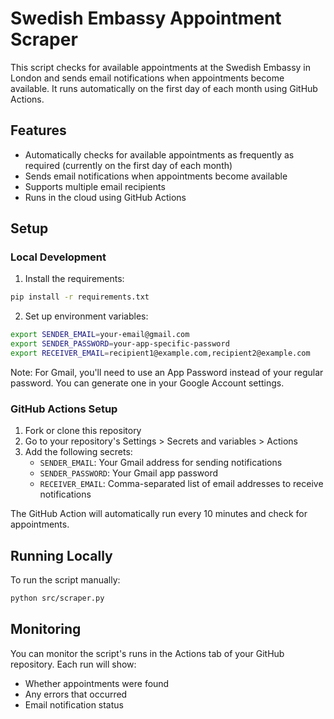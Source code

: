 # Swedish Embassy Appointment Scraper

This script checks for available appointments at the Swedish Embassy in London and sends email notifications when appointments become available. It runs automatically on the first day of each month using GitHub Actions.

## Features

- Automatically checks for available appointments as frequently as required (currently on the first day of each month)
- Sends email notifications when appointments become available
- Supports multiple email recipients
- Runs in the cloud using GitHub Actions

## Setup

### Local Development

1. Install the requirements:
```bash
pip install -r requirements.txt
```

2. Set up environment variables:
```bash
export SENDER_EMAIL=your-email@gmail.com
export SENDER_PASSWORD=your-app-specific-password
export RECEIVER_EMAIL=recipient1@example.com,recipient2@example.com
```

Note: For Gmail, you'll need to use an App Password instead of your regular password. You can generate one in your Google Account settings.

### GitHub Actions Setup

1. Fork or clone this repository
2. Go to your repository's Settings > Secrets and variables > Actions
3. Add the following secrets:
   - `SENDER_EMAIL`: Your Gmail address for sending notifications
   - `SENDER_PASSWORD`: Your Gmail app password
   - `RECEIVER_EMAIL`: Comma-separated list of email addresses to receive notifications

The GitHub Action will automatically run every 10 minutes and check for appointments.

## Running Locally

To run the script manually:
```bash
python src/scraper.py
```

## Monitoring

You can monitor the script's runs in the Actions tab of your GitHub repository. Each run will show:
- Whether appointments were found
- Any errors that occurred
- Email notification status
